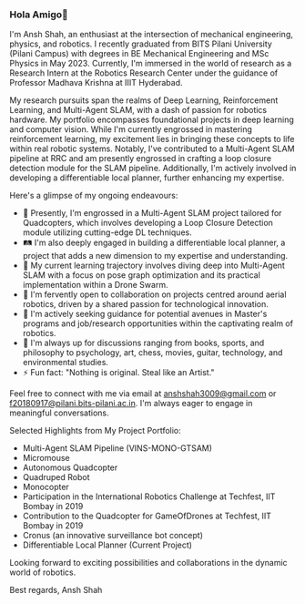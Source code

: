 ### Hola Amigo👋

I'm Ansh Shah, an enthusiast at the intersection of mechanical engineering, physics, and robotics. I recently graduated from BITS Pilani University (Pilani Campus) with degrees in BE Mechanical Engineering and MSc Physics in May 2023. Currently, I'm immersed in the world of research as a Research Intern at the Robotics Research Center under the guidance of Professor Madhava Krishna at IIIT Hyderabad.

My research pursuits span the realms of Deep Learning, Reinforcement Learning, and Multi-Agent SLAM, with a dash of passion for robotics hardware. My portfolio encompasses foundational projects in deep learning and computer vision. While I'm currently engrossed in mastering reinforcement learning, my excitement lies in bringing these concepts to life within real robotic systems. Notably, I've contributed to a Multi-Agent SLAM pipeline at RRC and am presently engrossed in crafting a loop closure detection module for the SLAM pipeline. Additionally, I'm actively involved in developing a differentiable local planner, further enhancing my expertise.

Here's a glimpse of my ongoing endeavours:
- 🔭 Presently, I'm engrossed in a Multi-Agent SLAM project tailored for Quadcopters, which involves developing a Loop Closure Detection module utilizing cutting-edge DL techniques.
- 🛤️ I'm also deeply engaged in building a differentiable local planner, a project that adds a new dimension to my expertise and understanding.
- 🌱 My current learning trajectory involves diving deep into Multi-Agent SLAM with a focus on pose graph optimization and its practical implementation within a Drone Swarm.
- 👯 I'm fervently open to collaboration on projects centred around aerial robotics, driven by a shared passion for technological innovation.
- 🤔 I'm actively seeking guidance for potential avenues in Master's programs and job/research opportunities within the captivating realm of robotics.
- 💬 I'm always up for discussions ranging from books, sports, and philosophy to psychology, art, chess, movies, guitar, technology, and environmental studies.
- ⚡ Fun fact: "Nothing is original. Steal like an Artist."

Feel free to connect with me via email at anshshah3009@gmail.com or f20180917@pilani.bits-pilani.ac.in. I'm always eager to engage in meaningful conversations.

Selected Highlights from My Project Portfolio:
- Multi-Agent SLAM Pipeline (VINS-MONO-GTSAM)
- Micromouse
- Autonomous Quadcopter
- Quadruped Robot
- Monocopter
- Participation in the International Robotics Challenge at Techfest, IIT Bombay in 2019
- Contribution to the Quadcopter for GameOfDrones at Techfest, IIT Bombay in 2019
- Cronus (an innovative surveillance bot concept)
- Differentiable Local Planner (Current Project)

Looking forward to exciting possibilities and collaborations in the dynamic world of robotics.

Best regards,
Ansh Shah

